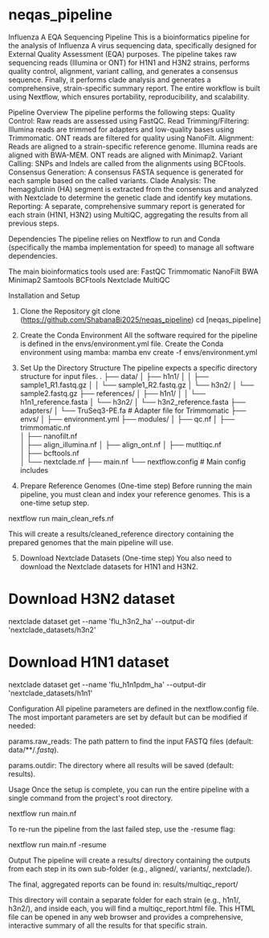 # neqas_pipeline

Influenza A EQA Sequencing Pipeline
This is a bioinformatics pipeline for the analysis of Influenza A virus sequencing data, specifically designed for External Quality Assessment (EQA) purposes. The pipeline takes raw sequencing reads (Illumina or ONT) for H1N1 and H3N2 strains, performs quality control, alignment, variant calling, and generates a consensus sequence. Finally, it performs clade analysis and generates a comprehensive, strain-specific summary report.
The entire workflow is built using Nextflow, which ensures portability, reproducibility, and scalability.

Pipeline Overview
The pipeline performs the following steps:
Quality Control: Raw reads are assessed using FastQC.
Read Trimming/Filtering:
Illumina reads are trimmed for adapters and low-quality bases using Trimmomatic.
ONT reads are filtered for quality using NanoFilt.
Alignment: Reads are aligned to a strain-specific reference genome.
Illumina reads are aligned with BWA-MEM.
ONT reads are aligned with Minimap2.
Variant Calling: SNPs and Indels are called from the alignments using BCFtools.
Consensus Generation: A consensus FASTA sequence is generated for each sample based on the called variants.
Clade Analysis: The hemagglutinin (HA) segment is extracted from the consensus and analyzed with Nextclade to determine the genetic clade and identify key mutations.
Reporting: A separate, comprehensive summary report is generated for each strain (H1N1, H3N2) using MultiQC, aggregating the results from all previous steps.


Dependencies
The pipeline relies on Nextflow to run and Conda (specifically the mamba implementation for speed) to manage all software dependencies.

The main bioinformatics tools used are:
FastQC
Trimmomatic
NanoFilt
BWA
Minimap2
Samtools
BCFtools
Nextclade
MultiQC

Installation and Setup
1. Clone the Repository
git clone (https://github.com/ShabanaBi2025/neqas_pipeline)
cd [neqas_pipeline]

2. Create the Conda Environment
All the software required for the pipeline is defined in the envs/environment.yml file. Create the Conda environment using mamba:
mamba env create -f envs/environment.yml

3. Set Up the Directory Structure
The pipeline expects a specific directory structure for input files.
.
├── data/
│   ├── h1n1/
│   │   ├── sample1_R1.fastq.gz
│   │   └── sample1_R2.fastq.gz
│   └── h3n2/
│       └── sample2.fastq.gz
├── references/
│   ├── h1n1/
│   │   └── h1n1_reference.fasta
│   └── h3n2/
│       └── h3n2_reference.fasta
├── adapters/
│   └── TruSeq3-PE.fa           # Adapter file for Trimmomatic
├── envs/
│   ├── environment.yml
├── modules/
│   ├── qc.nf
│   ├── trimmomatic.nf         
│   ├── nanofilt.nf             
│   ├── align_illumina.nf
│   ├── align_ont.nf
│   ├── mutltiqc.nf         
│   ├── bcftools.nf             
│   └── nextclade.nf
├── main.nf
└── nextflow.config             # Main config includes 

5. Prepare Reference Genomes (One-time step)
Before running the main pipeline, you must clean and index your reference genomes. This is a one-time setup step.

nextflow run main_clean_refs.nf

This will create a results/cleaned_reference directory containing the prepared genomes that the main pipeline will use.

5. Download Nextclade Datasets (One-time step)
You also need to download the Nextclade datasets for H1N1 and H3N2.

# Download H3N2 dataset
nextclade dataset get --name 'flu_h3n2_ha' --output-dir 'nextclade_datasets/h3n2'

# Download H1N1 dataset
nextclade dataset get --name 'flu_h1n1pdm_ha' --output-dir 'nextclade_datasets/h1n1'

Configuration
All pipeline parameters are defined in the nextflow.config file. The most important parameters are set by default but can be modified if needed:

params.raw_reads: The path pattern to find the input FASTQ files (default: data/**/*.fastq*).

params.outdir: The directory where all results will be saved (default: results).

Usage
Once the setup is complete, you can run the entire pipeline with a single command from the project's root directory.

nextflow run main.nf

To re-run the pipeline from the last failed step, use the -resume flag:

nextflow run main.nf -resume

Output
The pipeline will create a results/ directory containing the outputs from each step in its own sub-folder (e.g., aligned/, variants/, nextclade/).

The final, aggregated reports can be found in:
results/multiqc_report/

This directory will contain a separate folder for each strain (e.g., h1n1/, h3n2/), and inside each, you will find a multiqc_report.html file. This HTML file can be opened in any web browser and provides a comprehensive, interactive summary of all the results for that specific strain.
